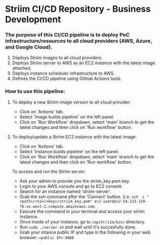# Striim CI/CD Repository - Business Development
### The purpose of this CI/CD pipeline is to deploy PoC infrastructure/resources to all cloud providers (AWS, Azure, and Google Cloud).

1) Deploys Striim images to all cloud providers.
2) Deploys Striim server to AWS as an EC2 instance with the latest image attached.
3) Deploys instance scheduler infrastructure to AWS.
4) Defines the CI/CD pipeline using Github Actions tools.

### How to use this pipeline:
1) To deploy a new Striim image version to all cloud provider:
    - Click on 'Actions' tab.
    - Select 'Image builds pipeline' on the left panel.
    - Click on 'Run Workflow' dropdown, select 'main' branch to get the latest changes and then click on 'Run workflow' button.
 
2) To deploy/update a Striim EC2 instance with the latest image:
    - Click on 'Actions' tab.
    - Select 'Instance builds pipeline' on the left panel.
    - Click on 'Run Workflow' dropdown, select 'main' branch to get the latest changes and then click on 'Run workflow' button.
    
    To access and run the Striim server:
     - Ask your admin to provide you the striim_key.pem key.
     - Login to your AWS console and go to EC2 console.
     - Search for an instance named 'striim-server'.
     - Grab the ssh command after the 'Connect' button. (i.e. `ssh -i "<path>/<to>/<key>/striim_key.pem" ec2-user@ec2-54-213-129-76.us-west-2.compute.amazonaws.com`.
     - Execute the command in your terminal and access your striim instance.
     - Once inside of your instance, go to `/op/Striim/bin/` directory.
     - Run `sudo ./server.sh` and wait until it's succesfully done.
     - Grab your intance public IP and type in the following in your web browser: `<public IP>:9080`
      

